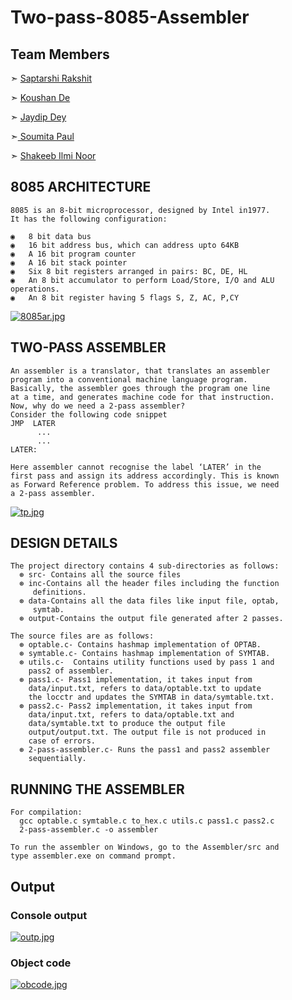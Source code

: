 # Two-pass-8085-Assembler
## Team Members
  ➣ [Saptarshi Rakshit](https://github.com/saphere9)

  ➣ [Koushan De](https://github.com/KoushanDe)

  ➣ [Jaydip Dey](https://github.com/jaydip1235)

  ➣[ Soumita Paul](https://github.com/myiotuhris)

  ➣ [Shakeeb Ilmi Noor](https://github.com/ShakeebIlmiNoor)

## 8085 ARCHITECTURE
    8085 is an 8-bit microprocessor, designed by Intel in1977. 
    It has the following configuration:

    ◉	8 bit data bus
    ◉	16 bit address bus, which can address upto 64KB
    ◉	A 16 bit program counter
    ◉	A 16 bit stack pointer
    ◉	Six 8 bit registers arranged in pairs: BC, DE, HL
    ◉	An 8 bit accumulator to perform Load/Store, I/O and ALU operations.
    ◉	An 8 bit register having 5 flags S, Z, AC, P,CY

[![8085ar.jpg](https://i.postimg.cc/L4rD50wL/8085ar.jpg)](https://postimg.cc/grH8B4Y2)
## TWO-PASS ASSEMBLER
    An assembler is a translator, that translates an assembler 
    program into a conventional machine language program. 
    Basically, the assembler goes through the program one line 
    at a time, and generates machine code for that instruction.
    Now, why do we need a 2-pass assembler?
    Consider the following code snippet
    JMP  LATER
          ...
          ...
    LATER:

    Here assembler cannot recognise the label ‘LATER’ in the 
    first pass and assign its address accordingly. This is known
    as Forward Reference problem. To address this issue, we need
    a 2-pass assembler.
[![tp.jpg](https://i.postimg.cc/nrvDCT9G/tp.jpg)](https://postimg.cc/BPn6zTgj)
## DESIGN DETAILS
    The project directory contains 4 sub-directories as follows:
      ⊛ src- Contains all the source files
      ⊛ inc-Contains all the header files including the function 
         definitions.
      ⊛ data-Contains all the data files like input file, optab, 
         symtab.
      ⊛ output-Contains the output file generated after 2 passes.
      
    The source files are as follows:
      ⊛ optable.c- Contains hashmap implementation of OPTAB.
      ⊛ symtable.c- Contains hashmap implementation of SYMTAB.
      ⊛ utils.c-  Contains utility functions used by pass 1 and 
        pass2 of assembler.
      ⊛ pass1.c- Pass1 implementation, it takes input from 
        data/input.txt, refers to data/optable.txt to update 
        the locctr and updates the SYMTAB in data/symtable.txt.
      ⊛ pass2.c- Pass2 implementation, it takes input from 
        data/input.txt, refers to data/optable.txt and 
        data/symtable.txt to produce the output file 
        output/output.txt. The output file is not produced in
        case of errors.
      ⊛ 2-pass-assembler.c- Runs the pass1 and pass2 assembler
        sequentially.

## RUNNING THE ASSEMBLER
    For compilation:
      gcc optable.c symtable.c to_hex.c utils.c pass1.c pass2.c
      2-pass-assembler.c -o assembler

    To run the assembler on Windows, go to the Assembler/src and
    type assembler.exe on command prompt.

## Output

### Console output
[![outp.jpg](https://i.postimg.cc/Y94Xy4hm/outp.jpg)](https://postimg.cc/R6BQWZ1M)
### Object code
[![obcode.jpg](https://i.postimg.cc/W3tKLWfz/obcode.jpg)](https://postimg.cc/LYKvjTSF)





